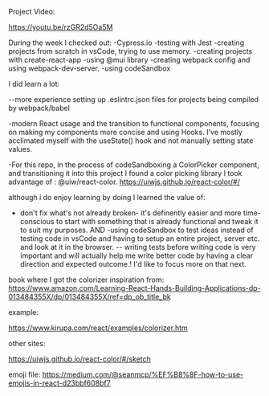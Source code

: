 Project Video: 

https://youtu.be/rzGR2d5Oa5M

During the week I checked out:
-Cypress.io
-testing with Jest
-creating projects from scratch in vsCode, trying to use memory.
-creating projects with create-react-app
-using @mui library
-creating webpack config and using webpack-dev-server.
-using codeSandbox

I did learn a lot:

--more experience setting up .eslintrc.json files for projects being compiled by webpack/babel

-modern React usage and the transition to functional components, focusing on making my components more concise and using Hooks. I've mostly acclimated myself with the useState() hook and not manually setting state values.

-For this repo, in the process of codeSandboxing a ColorPicker component, and transitioning it into this project I found a color picking library I took advantage of : @uiw/react-color.
https://uiwjs.github.io/react-color/#/

although i do enjoy learning by doing
I learned the value of:

- don't fix what's not already broken- it's definently easier and more time-conscious to start with something that is already functional and tweak it to suit my purposes.
  AND
  -using codeSandbox to test ideas instead of testing code in vsCode and having to setup an entire project, server etc. and look at it in the browser.
  -- writing tests before writing code is very important and will actually help me write better code by having a clear direction and expected outcome.! I'd like to focus more on that next.

book where I got the colorizer inspiration from: https://www.amazon.com/Learning-React-Hands-Building-Applications-dp-013484355X/dp/013484355X/ref=dp_ob_title_bk

example:

https://www.kirupa.com/react/examples/colorizer.htm

other sites:

https://uiwjs.github.io/react-color/#/sketch

emoji file:
https://medium.com/@seanmcp/%EF%B8%8F-how-to-use-emojis-in-react-d23bbf608bf7
